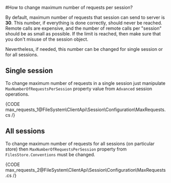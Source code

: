 ﻿#How to change maximum number of requests per session?

By default, maximum number of requests that session can send to server is **30**. This number, if everything is done correctly, should never be reached. Remote calls are expensive, and the number of remote calls per "session" should be as small as possible. If the limit is reached, then make sure that you don't misuse of the session object.

Nevertheless, if needed, this number can be changed for single session or for all sessions.

## Single session

To change maximum number of requests in a single session just manipulate `MaxNumberOfRequestsPerSession` property value from `Advanced` session operations.

{CODE max_requests_1@FileSystem\ClientApi\Session\Configuration\MaxRequests.cs /}

## All sessions

To change maximum number of requests for all sessions (on particular store) then `MaxNumberOfRequestsPerSession` property from `FilesStore.Conventions` must be changed.

{CODE max_requests_2@FileSystem\ClientApi\Session\Configuration\MaxRequests.cs /}
